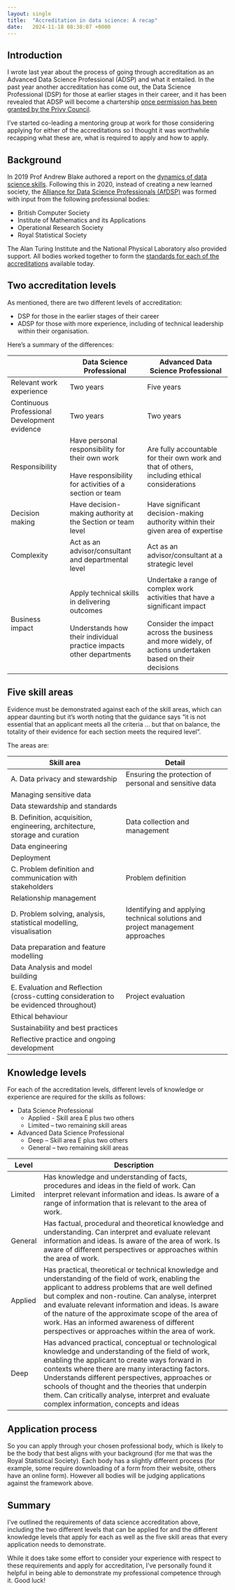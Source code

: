 ```yaml
---
layout: single
title:  "Accreditation in data science: A recap"
date:   2024-11-18 08:38:07 +0000
---
```



## Introduction

I wrote last year about the process of going through accreditation as an Advanced Data Science Professional (ADSP) and what it entailed. In the past year another accreditation has come out, the Data Science Professional (DSP) for those at earlier stages in their career, and it has been revealed that ADSP will become a chartership [once permission has been granted by the Privy Council](https://rss.org.uk/news-publication/news-publications/2024/general-news/the-rss-and-the-afdsp-the-next-step-towards-charte/).

I’ve started co-leading a mentoring group at work for those considering applying for either of the accreditations so I thought it was worthwhile recapping what these are, what is required to apply and how to apply.

## Background

In 2019 Prof Andrew Blake authored a report on the [dynamics of data science skills](https://royalsociety.org/news-resources/projects/dynamics-of-data-science/). Following this in 2020, instead of creating a new learned society, the [Alliance for Data Science Professionals (AfDSP)](https://alliancefordatascienceprofessionals.com/) was formed with input from the following professional bodies:

- British Computer Society
- Institute of Mathematics and its Applications
- Operational Research Society
- Royal Statistical Society

The Alan Turing Institute and the National Physical Laboratory also provided support. All bodies worked together to form the [standards for each of the accreditations](https://alliancefordatascienceprofessionals.co.uk/standards) available today.

## Two accreditation levels

As mentioned, there are two different levels of accreditation:

- DSP for those in the earlier stages of their career
- ADSP for those with more experience, including of technical leadership within their organisation.

Here’s a summary of the differences:

|     | Data Science Professional | Advanced Data Science Professional |
| --- | --- | --- |
| Relevant work experience | Two years | Five years |
| Continuous Professional Development evidence | Two years | Two years |
| Responsibility | Have personal responsibility for their own work<br><br>Have responsibility for activities of a section or team | Are fully accountable for their own work and that of others, including ethical considerations |
| Decision making | Have decision-making authority at the Section or team level | Have significant decision-making authority within their given area of expertise |
| Complexity | Act as an advisor/consultant and departmental level | Act as an advisor/consultant at a strategic level |
| Business impact | Apply technical skills in delivering outcomes<br><br>Understands how their individual practice impacts other departments | Undertake a range of complex work activities that have a significant impact<br><br>Consider the impact across the business and more widely, of actions undertaken based on their decisions |

## Five skill areas

Evidence must be demonstrated against each of the skill areas, which can appear daunting but it’s worth noting that the guidance says “it is not essential that an applicant meets all the criteria … but that on balance, the totality of their evidence for each section meets the required level”.

The areas are:

| Skill area | Detail |
| --- | --- |
| A. Data privacy and stewardship | Ensuring the protection of personal and sensitive data |
| Managing sensitive data |
| Data stewardship and standards |
| B. Definition, acquisition, engineering, architecture, storage and curation | Data collection and management |
| Data engineering |
| Deployment |
| C. Problem definition and communication with stakeholders | Problem definition |
| Relationship management |
| D. Problem solving, analysis, statistical modelling, visualisation | Identifying and applying technical solutions and project management approaches |
| Data preparation and feature modelling |
| Data Analysis and model building |
| E. Evaluation and Reflection (cross-cutting consideration to be evidenced throughout) | Project evaluation |
| Ethical behaviour |
| Sustainability and best practices |
| Reflective practice and ongoing development |

## Knowledge levels

For each of the accreditation levels, different levels of knowledge or experience are required for the skills as follows:

- Data Science Professional
  - Applied - Skill area E plus two others
  - Limited – two remaining skill areas
- Advanced Data Science Professional
  - Deep – Skill area E plus two others
  - General – two remaining skill areas

| Level | Description |
| --- | --- |
| Limited | Has knowledge and understanding of facts, procedures and ideas in the field of work. Can interpret relevant information and ideas. Is aware of a range of information that is relevant to the area of work. |
| General | Has factual, procedural and theoretical knowledge and understanding. Can interpret and evaluate relevant information and ideas. Is aware of the area of work. Is aware of different perspectives or approaches within the area of work. |
| Applied | Has practical, theoretical or technical knowledge and understanding of the field of work, enabling the applicant to address problems that are well defined but complex and non-routine. Can analyse, interpret and evaluate relevant information and ideas. Is aware of the nature of the approximate scope of the area of work. Has an informed awareness of different perspectives or approaches within the area of work. |
| Deep | Has advanced practical, conceptual or technological knowledge and understanding of the field of work, enabling the applicant to create ways forward in contexts where there are many interacting factors. Understands different perspectives, approaches or schools of thought and the theories that underpin them. Can critically analyse, interpret and evaluate complex information, concepts and ideas |

## Application process

So you can apply through your chosen professional body, which is likely to be the body that best aligns with your background (for me that was the Royal Statistical Society). Each body has a slightly different process (for example, some require downloading of a form from their website, others have an online form). However all bodies will be judging applications against the framework above.

## Summary

I’ve outlined the requirements of data science accreditation above, including the two different levels that can be applied for and the different knowledge levels that apply for each as well as the five skill areas that every application needs to demonstrate.

While it does take some effort to consider your experience with respect to these requirements and apply for accreditation, I’ve personally found it helpful in being able to demonstrate my professional competence through it. Good luck!
